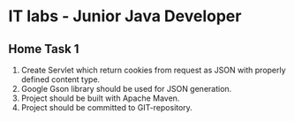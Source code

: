 # IT labs - Junior Java Developer
## Home Task 1

1. Create Servlet which return cookies from request as JSON with properly defined content type.
2. Google Gson library should be used for JSON generation.
3. Project should be built with Apache Maven.
4. Project should be committed to GIT-repository.
